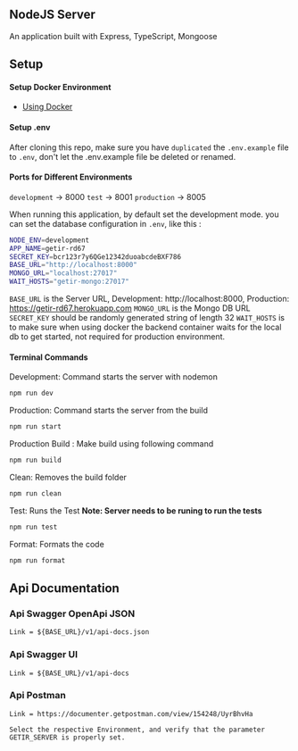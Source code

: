 ## NodeJS Server

An application built with Express, TypeScript, Mongoose

## Setup

#### Setup Docker Environment

- [Using Docker](https://github.com/rd67/getir-rd67/tree/master/readme/Docker.md)

#### Setup .env

After cloning this repo, make sure you have `duplicated` the `.env.example` file to `.env`, don't let the .env.example file be deleted or renamed.

#### Ports for Different Environments

`development` -> 8000
`test` -> 8001
`production` -> 8005

When running this application, by default set the development mode. you can set the database configuration in `.env`, like this :

```sh
NODE_ENV=development
APP_NAME=getir-rd67
SECRET_KEY=bcr123r7y6QGe12342duoabcdeBXF786
BASE_URL="http://localhost:8000"
MONGO_URL="localhost:27017"
WAIT_HOSTS="getir-mongo:27017"
```

`BASE_URL` is the Server URL, Development: http://localhost:8000, Production: https://getir-rd67.herokuapp.com
`MONGO_URL` is the Mongo DB URL
`SECRET_KEY` should be randomly generated string of length 32
`WAIT_HOSTS` is to make sure when using docker the backend container waits for the local db to get started, not required for production environment.

#### Terminal Commands

Development: Command starts the server with nodemon

```sh
npm run dev
```

Production: Command starts the server from the build

```sh
npm run start
```

Production Build : Make build using following command

```sh
npm run build
```

Clean: Removes the build folder

```sh
npm run clean
```

Test: Runs the Test **Note: Server needs to be runing to run the tests**

```sh
npm run test
```

Format: Formats the code

```sh
npm run format
```

## Api Documentation

### Api Swagger OpenApi JSON

    Link = ${BASE_URL}/v1/api-docs.json

### Api Swagger UI

    Link = ${BASE_URL}/v1/api-docs

### Api Postman

    Link = https://documenter.getpostman.com/view/154248/UyrBhvHa

    Select the respective Environment, and verify that the parameter GETIR_SERVER is properly set.
